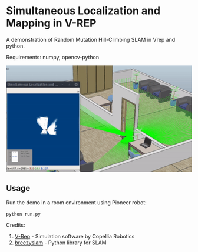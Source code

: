 # Simultaneous Localization and Mapping in V-REP

A demonstration of Random Mutation Hill-Climbing SLAM in Vrep and python.

Requirements:
    numpy, opencv-python


<img src="assets/slam.gif" width="600">

## Usage

Run the demo in a room environment using Pioneer robot:

    python run.py 

Credits:

1. [V-Rep](http://www.coppeliarobotics.com/downloads.html) - Simulation software by Copellia Robotics
2. [breezyslam](https://github.com/simondlevy/BreezySLAM) - Python library for SLAM

